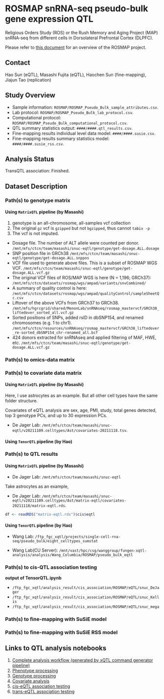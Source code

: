 # ROSMAP snRNA-seq pseudo-bulk gene expression QTL

Religious Orders Study (ROS) or the Rush Memory and Aging Project (MAP) snRNA-seq from different cells in Dorsolateral Prefrontal Cortex (DLPFC). 

Please refer to [this document](../study_info/ROSMAP.md) for an overview of the ROSMAP project.

## Contact

Hao Sun (eQTL), Masashi Fujita (eQTL), Haochen Sun (fine-mapping), Jiajun Tao (replication)

## Study Overview

- Sample information: `ROSMAP/ROSMAP_Pseudo_Bulk_sample_attributes.csv`.
- Lab protocol: `ROSMAP/ROSMAP_Pseudo_Bulk_lab_protocol.csv`.
- Computational protocol: `ROSMAP/ROSMAP_Pseudo_Bulk_computational_protocol.csv`.
- QTL summary statistics output: `####/####.qtl_results.csv`.
- Fine-mapping results individual level data model: `####/####.susie.csv`.
- Fine-mapping results summary statistics model: `####/####.susie_rss.csv`.

## Analysis Status

TransQTL association: Finished.

## Dataset Description

### Path(s) to genotype matrix

#### Using `MatrixQTL` pipeline (by Masashi)

1. genotype is an all-chromosome, all-samples vcf collection
2. The original `gz` vcf is `gzipped` but not `bgzipped`, thus cannot `tabix -p`
3. The vcf is not imputed.
- Dosage file. The number of ALT allele were counted per donor.
`/mnt/mfs/ctcn/team/masashi/snuc-eqtl/genotype/get-dosage.ALL.dosage`
- SNP position file in GRCh38
`/mnt/mfs/ctcn/team/masashi/snuc-eqtl/genotype/get-dosage.ALL.snppos`
- VCF file used to generate above files. This is a subset of ROSMAP WGS VCF.
`/mnt/mfs/ctcn/team/masashi/snuc-eqtl/genotype/get-dosage.ALL.vcf.gz`
- The original VCF files of ROS/MAP WGS is here (N = 1,196; GRCh37):
`/mnt/mfs/ctcn/datasets/rosmap/wgs/ampad/variants/snvCombined/`
- A summary of quality control is here:
`/mnt/mfs/ctcn/datasets/rosmap/wgs/ampad/qualityControl/sampleSheetQc.csv`
- Liftover of the above VCFs from GRCh37 to GRCh38.
`/mnt/mfs/hgrcgrid/shared/MenonLab/snRNAseq/rosmap_mastervcf/GRCh38_liftedover_sorted_all.vcf.gz`
- Sorted positions of SNPs, added rsID in dbSNP154, and renamed chromosomes (e.g. 1 to chr1).
`/mnt/mfs/ctcn/resources/snRNAseq/rosmap_mastervcf/GRCh38_liftedover_re-sorted_dbSNP154_chr-renamed_all.bcf`
- 424 donors extracted for snRNAseq and applied filtering of MAF, HWE, etc.
`/mnt/mfs/ctcn/team/masashi/snuc-eqtl/genotype/get-dosage.ALL.vcf.gz`

### Path(s) to omics-data matrix

### Path(s) to covariate data matrix

#### Using `MatrixQTL` pipeline (by Masashi)

Here, I use astrocytes as an example. But all other cell types have the same folder structure.

Covariates of eQTL analysis are sex, age, PMI, study, total genes detected, top 3 genotype PCs, and up to 30 expression PCs. 

- De Jager Lab: `/mnt/mfs/ctcn/team/masashi/snuc-eqtl/v20211109.celltypes/Ast/covariates-20211118.tsv`.

#### Using `TenorQTL` pipeline (by Hao)

### Path(s) to QTL results

#### Using `MatrixQTL` pipeline (by Masashi)

- De Jager Lab: `/mnt/mfs/ctcn/team/masashi/snuc-eqtl`

Take astrocytes as an example,

- De Jager Lab: `/mnt/mfs/ctcn/team/masashi/snuc-eqtl/v20211109.celltypes/Ast/matrix-eqtl/covariates-20211118/matrix-eqtl.rds`. 

```r
df <- readRDS("matrix-eqtl.rds")$cis$eqtl
``` 

#### Using `TenorQTL` pipeline (by Hao)

- Wang Lab: `/ftp_fgc_xqtl/projects/single-cell-rna-seq/pseudo_bulk/eight_celltypes_sumstat`

- Wang Lab(CU Server):  `/mnt/vast/hpc/csg/wanggroup/fungen-xqtl-analysis/analysis/Wang_Columbia/ROSMAP/pseudo_bulk_eqtl`

### Path(s) to cis-QTL association testing

**output of TensorQTL.ipynb**

- `/ftp_fgc_xqtl/analysis_result/cis_association/ROSMAP/eQTL/snuc_DeJager`
- `/ftp_fgc_xqtl/analysis_result/cis_association/ROSMAP/eQTL/snuc_Kellis`
- `/ftp_fgc_xqtl/analysis_result/cis_association/ROSMAP/eQTL/snuc_mega`
  
### Path(s) to fine-mapping with SuSiE model

### Path(s) to fine-mapping with SuSiE RSS model

## Links to QTL analysis notebooks 

1. [Complete analysis workflow (generated by xQTL command generator pipeline)](https://github.com/cumc/fungen-xqtl-analysis/blob/main/analysis/Wang_Columbia/ROSMAP/pseudo_bulk_eqtl/complete_analysis.ipynb)
2. [Phenotype processing](https://github.com/cumc/fungen-xqtl-analysis/blob/main/analysis/Wang_Columbia/ROSMAP/pseudo_bulk_eqtl/phenotype_preprocessing.ipynb)
3. [Genotype processing](https://github.com/cumc/fungen-xqtl-analysis/blob/main/analysis/Wang_Columbia/ROSMAP/pseudo_bulk_eqtl/genotype_preprocessing.ipynb)
4. [Covariate analysis](https://github.com/cumc/fungen-xqtl-analysis/blob/main/analysis/Wang_Columbia/ROSMAP/pseudo_bulk_eqtl/covariate_preprocessing.ipynb)
5. [cis-eQTL association testing](https://github.com/cumc/fungen-xqtl-analysis/blob/main/analysis/Wang_Columbia/ROSMAP/pseudo_bulk_eqtl/association_scan.ipynb)
6. [trans-eQTL association testing](https://github.com/cumc/fungen-xqtl-analysis/blob/main/analysis/Wang_Columbia/ROSMAP/pseudo_bulk_eqtl/association_scan_trans.ipynb)
